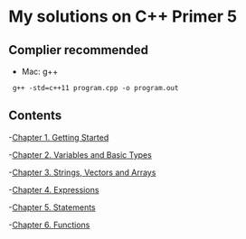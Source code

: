 # My solutions on C++ Primer 5

## Complier recommended
* Mac: g++
```
 g++ -std=c++11 program.cpp -o program.out
```
## Contents
-[Chapter 1. Getting Started](ch01/README.md)

-[Chapter 2. Variables and Basic Types](ch02/README.md)

-[Chapter 3. Strings, Vectors and Arrays](ch03/README.md)

-[Chapter 4. Expressions](ch04/README.md)

-[Chapter 5. Statements](ch05/README.md)

-[Chapter 6. Functions](ch06/README.md)
